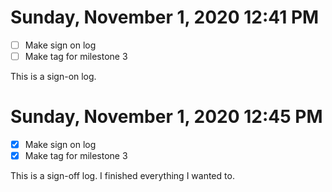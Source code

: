 # Sunday, November  1, 2020 12:41 PM
- [ ] Make sign on log
- [ ] Make tag for milestone 3

This is a sign-on log.

# Sunday, November  1, 2020 12:45 PM
- [X] Make sign on log
- [X] Make tag for milestone 3

This is a sign-off log. I finished everything I wanted to.
